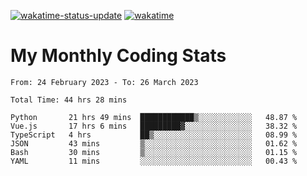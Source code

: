 [![wakatime-status-update](https://github.com/noopurphalak/noopurphalak/workflows/wakatime-status-update/badge.svg)](https://github.com/noopurphalak/noopurphalak/actions/workflows/main.yml)
[![wakatime](https://wakatime.com/badge/user/80ace140-ef40-4fdd-b8ed-f3be3d2e1aea.svg)](https://wakatime.com/@80ace140-ef40-4fdd-b8ed-f3be3d2e1aea)

# My Monthly Coding Stats

<!--START_SECTION:waka-->

```text
From: 24 February 2023 - To: 26 March 2023

Total Time: 44 hrs 28 mins

Python       21 hrs 49 mins  ████████████▒░░░░░░░░░░░░   48.87 %
Vue.js       17 hrs 6 mins   █████████▓░░░░░░░░░░░░░░░   38.32 %
TypeScript   4 hrs           ██▒░░░░░░░░░░░░░░░░░░░░░░   08.99 %
JSON         43 mins         ▒░░░░░░░░░░░░░░░░░░░░░░░░   01.62 %
Bash         30 mins         ▒░░░░░░░░░░░░░░░░░░░░░░░░   01.15 %
YAML         11 mins         ░░░░░░░░░░░░░░░░░░░░░░░░░   00.43 %
```

<!--END_SECTION:waka-->
